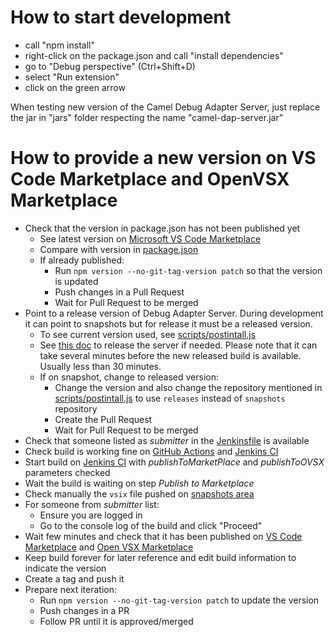 # How to start development

- call "npm install"
- right-click on the package.json and call "install dependencies"
- go to "Debug perspective" (Ctrl+Shift+D)
- select "Run extension"
- click on the green arrow

When testing new version of the Camel Debug Adapter Server, just replace the jar in "jars" folder respecting the name "camel-dap-server.jar"

# How to provide a new version on VS Code Marketplace and OpenVSX Marketplace

* Check that the version in package.json has not been published yet
  * See latest version on [Microsoft VS Code Marketplace](https://marketplace.visualstudio.com/items?itemName=redhat.vscode-debug-adapter-apache-camel)
  * Compare with version in [package.json](package.json)
  * If already published:
    * Run `npm version --no-git-tag-version patch` so that the version is updated
    * Push changes in a Pull Request
    * Wait for Pull Request to be merged
* Point to a release version of Debug Adapter Server. During development it can point to snapshots but for release it must be a released version.
  * To see current version used, see [scripts/postintall.js](scripts/postinstall.js)
  * See [this doc](https://github.com/camel-tooling/camel-debug-adapter/blob/main/Contributing.md#how-to-release) to release the server if needed. Please note that it can take several minutes before the new released build is available. Usually less than 30 minutes.
  * If on snapshot, change to released version:
    * Change the version and also change the repository mentioned in [scripts/postintall.js](scripts/postinstall.js) to use `releases` instead of `snapshots` repository
	* Create the Pull Request
	* Wait for Pull Request to be merged
* Check that someone listed as _submitter_ in the [Jenkinsfile](Jenkinsfile) is available
* Check build is working fine on [GitHub Actions](https://github.com/camel-tooling/camel-dap-client-vscode/actions) and [Jenkins CI](https://jenkins-csb-fusetools-qe-master.dno.corp.redhat.com/view/VS%20Code%20-%20release/job/vscode/job/eng/job/vscode-camel-dap-release/)
* Start build on [Jenkins CI](https://jenkins-csb-fusetools-qe-master.dno.corp.redhat.com/view/VS%20Code%20-%20release/job/vscode/job/eng/job/vscode-camel-dap-release/) with _publishToMarketPlace_ and _publishToOVSX_ parameters checked
* Wait the build is waiting on step _Publish to Marketplace_
* Check manually the `vsix` file pushed on [snapshots area](https://download.jboss.org/jbosstools/vscode/snapshots/vscode-debug-adapter-apache-camel/)
* For someone from _submitter_ list:
  * Ensure you are logged in
  * Go to the console log of the build and click "Proceed"
* Wait few minutes and check that it has been published on [VS Code Marketplace](https://marketplace.visualstudio.com/items?itemName=redhat.vscode-debug-adapter-apache-camel) and [Open VSX Marketplace](https://open-vsx.org/extension/redhat/vscode-debug-adapter-apache-camel)
* Keep build forever for later reference and edit build information to indicate the version
* Create a tag and push it
* Prepare next iteration:
  * Run `npm version --no-git-tag-version patch` to update the version
  * Push changes in a PR
  * Follow PR until it is approved/merged
